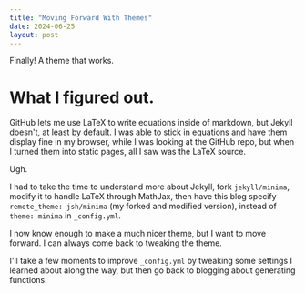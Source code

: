 ```yaml
---
title: "Moving Forward With Themes"
date: 2024-06-25
layout: post
---
```

Finally! A theme that works.

# What I figured out.

GitHub lets me use LaTeX to write equations inside of markdown, but Jekyll doesn't, at least by default.
I was able to stick in equations and have them display fine in my browser, while I was looking at the GitHub repo,
but when I turned them into static pages, all I saw was the LaTeX source.

Ugh.

I had to take the time to understand more about Jekyll, fork `jekyll/minima`, modify it to handle LaTeX through MathJax,
then have this blog specify `remote_theme: jsh/minima` (my forked and modified version), instead of `theme: minima`
in `_config.yml`.

I now know enough to make a much nicer theme, but I want to move forward. I can always come back to tweaking the theme.

I'll take a few moments to improve `_config.yml` by tweaking some settings I learned about along the way, but then go back to blogging
about generating functions.
